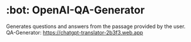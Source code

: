 # :bot: OpenAI-QA-Generator
Generates questions and answers from the passage provided by the user. <br>
QA-Generator:  https://chatgpt-translator-2b3f3.web.app
